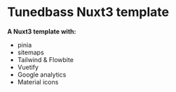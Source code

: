 # Tunedbass Nuxt3 template

**A Nuxt3 template with:**
- pinia
- sitemaps
- Tailwind & Flowbite
- Vuetify
- Google analytics
- Material icons
